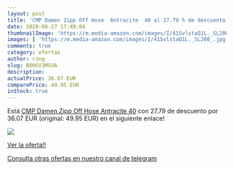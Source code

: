 ```yaml
---
layout: post
title: 'CMP Damen Zipp Off Hose  Antracite  40 al 27.79 % de descuento'
date: 2020-08-27 17:49:04
thumbnailImage: 'https://m.media-amazon.com/images/I/41SvlstaQ1L._SL200_.jpg'
images: [ 'https://m.media-amazon.com/images/I/41SvlstaQ1L._SL200_.jpg' ]
comments: true
category: ofertas
author: ring
slug: B00GV3MSUA
description:
actualPrice: 36.07 EUR
comparePrice: 49.95 EUR
inStock: true
---
```


Está [CMP Damen Zipp Off Hose  Antracite  40](https://www.amazon.com/dp/B00GV3MSUA/?tag=redken08-20) con 27.79 de descuento por 36.07 EUR (original: 49.95 EUR) en el siguiente enlace!

[![](https://m.media-amazon.com/images/I/41SvlstaQ1L._SL200_.jpg)](https://www.amazon.com/dp/B00GV3MSUA/?tag=redken08-20)

[Ver la oferta!!](https://www.amazon.com/dp/B00GV3MSUA/?tag=redken08-20)

[Consulta otras ofertas en nuestro canal de telegram](https://t.me/s/ofertas25)
